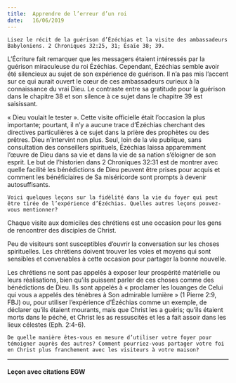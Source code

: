 ```yaml
---
title:  Apprendre de l’erreur d’un roi
date:   16/06/2019
---
```


`Lisez le récit de la guérison d’Ézéchias et la visite des ambassadeurs Babyloniens. 2 Chroniques 32:25, 31; Ésaïe 38; 39.`

L’Écriture fait remarquer que les messagers étaient intéressés par la guérison miraculeuse du roi Ézéchias. Cependant, Ézéchias semble avoir été silencieux au sujet de son expérience de guérison. Il n’a pas mis l’accent sur ce qui aurait ouvert le cœur de ces ambassadeurs curieux à la connaissance du vrai Dieu. Le contraste entre sa gratitude pour la guérison dans le chapitre 38 et son silence à ce sujet dans le chapitre 39 est saisissant.

« Dieu voulait le tester ». Cette visite officielle était l’occasion la plus importante; pourtant, il n’y a aucune trace d’Ézéchias cherchant des directives particulières à ce sujet dans la prière des prophètes ou des prêtres. Dieu n’intervint non plus. Seul, loin de la vie publique, sans consultation des conseillers spirituels, Ézéchias laissa apparemment l’œuvre de Dieu dans sa vie et dans la vie de sa nation s’éloigner de son esprit. Le but de l’historien dans 2 Chroniques 32:31 est de montrer avec quelle facilité les bénédictions de Dieu peuvent être prises pour acquis et comment les bénéficiaires de Sa miséricorde sont prompts à devenir autosuffisants.

`Voici quelques leçons sur la fidélité dans la vie du foyer qui peut être tirée de l’expérience d’Ézéchias. Quelles autres leçons pouvez-vous mentionner?`

Chaque visite aux domiciles des chrétiens est une occasion pour les gens de rencontrer des disciples de Christ.

Peu de visiteurs sont susceptibles d’ouvrir la conversation sur les choses spirituelles. Les chrétiens doivent trouver les voies et moyens qui sont sensibles et convenables à cette occasion pour partager la bonne nouvelle.

Les chrétiens ne sont pas appelés à exposer leur prospérité matérielle ou leurs réalisations, bien qu’ils puissent parler de ces choses comme des bénédictions de Dieu. Ils sont appelés à « proclamer les louanges de Celui qui vous a appelés des ténèbres à Son admirable lumière » (1 Pierre 2:9, FBJ) ou, pour utiliser l’expérience d’Ézéchias comme un exemple, de déclarer qu’ils étaient mourants, mais que Christ les a guéris; qu’ils étaient morts dans le péché, et Christ les as ressuscités et les a fait assoir dans les lieux célestes (Eph. 2:4-6).

`De quelle manière êtes-vous en mesure d’utiliser votre foyer pour témoigner auprès des autres? Comment pourriez-vous partager votre foi en Christ plus franchement avec les visiteurs à votre maison?` 

---

#### Leçon avec citations EGW